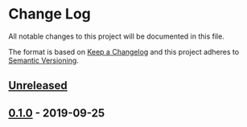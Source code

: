 # Change Log


All notable changes to this project will be documented in this file.

The format is based on [Keep a Changelog](http://keepachangelog.com/en/1.0.0/)
and this project adheres to [Semantic Versioning](http://semver.org/spec/v2.0.0.html).


## [Unreleased]


## [0.1.0] - 2019-09-25


[Unreleased]: https://github.com/sagikazarmark/kitx/compare/v0.1.0...HEAD
[0.1.0]: https://github.com/sagikazarmark/kitx/compare/v0.0.0...v0.1.0
